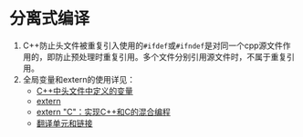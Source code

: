 # 分离式编译
1. C++防止头文件被重复引入使用的`#ifdef`或`#ifndef`是对同一个cpp源文件作用的，即防止预处理时重复引用。多个文件分别引用源文件时，不属于重复引用。
2. 全局变量和extern的使用详见：
   - [C++中头文件中定义的变量](https://blog.csdn.net/speargod/article/details/88854344)
   - [extern](https://learn.microsoft.com/zh-cn/cpp/cpp/extern-cpp?view=msvc-170)
   - [extern "C"：实现C++和C的混合编程](http://c.biancheng.net/view/8064.html)
   - [翻译单元和链接](https://learn.microsoft.com/zh-cn/cpp/cpp/program-and-linkage-cpp?view=msvc-170)